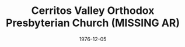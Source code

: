 ---
date: &id001 1976-12-05
end_date: null
location:
  address: Artesia
  city: MISSING
  state: AR
minister:
- end: 1978-01-01
  name: Robert Newsom
  start: 1976-12-05
  type: Pastor
- end: 1983-01-01
  name: Dominic Aquila
  start: 1978-01-01
  type: Pastor
- end: 1987-01-01
  name: Dana Casey
  start: 1984-01-01
  type: Pastor
- end: 1989-05-23
  name: Stephen Williams
  start: 1981-01-01
  type: Associate Pastor
- end: 1983-01-01
  name: Mark House
  start: 1982-01-01
  type: Associate Pastor
ministers:
- Robert Newsom
- Dominic Aquila
- Dana Casey
- Stephen Williams
- Mark House
name: Cerritos Valley Orthodox Presbyterian Church
names: null
origination_date: *id001
raw_data: "AR Artesia\n\nCerritos Valley Orthodox Presbyterian Church  (December 5,\
  \ 1976\u2013May 23, 1989)\n(transferred to the Presbyterian Church in America, May\
  \ 23, 1989)\nPastors: Robert Newsom, 1976\u201378\nDominic Aquila, 1978\u201383\n\
  Dana Casey, 1984\u201387\nAssoc. Pastors: Stephen Williams, 1981\u201389\nMark House,\
  \ 1982\u201383"
received_from: null
states:
- AR
status:
  active: false
  end_date: 1989-05-23
  reason: transfer
  received_from: null
  withdrawal_to: null
title: Cerritos Valley Orthodox Presbyterian Church (MISSING AR)
year_established:
- 1976

---